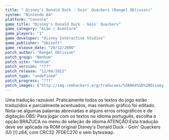 ```yaml
---
title: " Disney's Donald Duck - Goin' Quackers (Rangel Oblivion)"
system: "Nintendo 64"
platform: "Console"
game_title: "Disney's Donald Duck - Goin' Quackers"
game_category: "Ação / Aventura"
game_players: "1"
game_developer: "Disney Interactive Studios"
game_publisher: "Ubisoft"
game_release_date: "20/12/2000"
patch_author: "Rangel Oblivion"
patch_group: "Nenhum"
patch_site: "Nenhum"
patch_version: "???"
patch_release: "12/04/2012"
patch_type: "undefined"
patch_progress: "???"
patch_images: ["http://img.romhackers.org/traducoes/%5BN64%5D%20Disney's%20Donald%20Duck%20-%20Goin'%20Quackers%20-%20Rangel%20Oblivion%20-%201.jpg","http://img.romhackers.org/traducoes/%5BN64%5D%20Disney's%20Donald%20Duck%20-%20Goin'%20Quackers%20-%20Rangel%20Oblivion%20-%202.jpg","http://img.romhackers.org/traducoes/%5BN64%5D%20Disney's%20Donald%20Duck%20-%20Goin'%20Quackers%20-%20Rangel%20Oblivion%20-%203.jpg"]
---
```

Uma tradução razoável. Praticamente todos os textos do jogo estão traduzidos e parcialmente acentuados, mas nenhum gráfico foi editado. Nota-se algumas palavras abreviadas e alguns erros ortográficos e de digitação.OBS: Para jogar com os textos no idioma português, escolha a opção BRAZUCA no menu de seleção de idioma.ATENÇÃO:Esta tradução deve ser aplicada na ROM original Disney's Donald Duck - Goin' Quackers (U) [!].z64, com CRC32 7FDEC270 e sem byteswap.